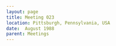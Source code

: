 ```yaml
---
layout: page
title: Meeting 023
location: Pittsburgh, Pennsylvania, USA
date:  August 1988
parent: Meetings
---
```

